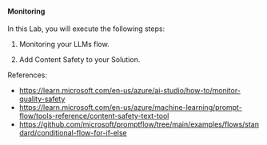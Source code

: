 ####  Monitoring

In this Lab, you will execute the following steps:

1) Monitoring your LLMs flow.

2) Add Content Safety to your Solution.

References:
- https://learn.microsoft.com/en-us/azure/ai-studio/how-to/monitor-quality-safety
- https://learn.microsoft.com/en-us/azure/machine-learning/prompt-flow/tools-reference/content-safety-text-tool
- https://github.com/microsoft/promptflow/tree/main/examples/flows/standard/conditional-flow-for-if-else